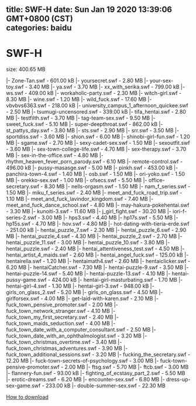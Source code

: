 
title: SWF-H
date: Sun Jan 19 2020 13:39:06 GMT+0800 (CST)    
categories: baidu
---

# SWF-H
size: 400.65 MB
 
 
|- Zone-Tan.swf - 601.00 kB
|- yoursecret.swf - 2.80 MB
|- your-sex-toy.swf - 3.40 MB
|- ya.swf - 3.70 MB
|- xx_with_serika.swf - 799.00 kB
|- ws.swf - 409.00 kB
|- workaholic-party.swf - 2.30 MB
|- witch-girl.swf - 8.30 MB
|- wine.swf - 1.20 MB
|- wild_fuck.swf - 17.60 MB
|- vbvbvs6363.swf - 218.00 kB
|- university_campus_1_afternoon_quickee.swf - 2.50 MB
|- tsumugi-uncensored.swf - 339.00 kB
|- tifa_hentai.swf - 2.80 MB
|- testfilth.swf - 3.70 MB
|- tag-team-sex.swf - 9.50 MB
|- sweet_fuck.swf - 5.10 MB
|- super-deepthroat.swf - 862.00 kB
|- st_pattys_day.swf - 3.80 MB
|- sts.swf - 2.90 MB
|- srr.swf - 3.50 MB
|- sportdiss.swf - 3.60 MB
|- shion.swf - 6.00 MB
|- shinobi-girl-fun.swf - 1.20 MB
|- sgame.swf - 2.70 MB
|- sexy-cadet-sex.swf - 1.50 MB
|- sexoutfit.swf - 3.60 MB
|- sex-town-college-life.swf - 4.70 MB
|- sex-therapy.swf - 3.70 MB
|- sex-in-the-office.swf - 4.80 MB
|- rhythm_heaven_fever_porn_parody.swf - 6.10 MB
|- remote-control.swf - 496.00 kB
|- pussy-masasge.swf - 5.00 MB
|- pinkh.swf - 453.00 kB
|- panchira-town-4.swf - 1.40 MB
|- osb.swf - 1.50 MB
|- ori-yoko.swf - 1.50 MB
|- orekko-sex.swf - 1.00 MB
|- ofsecs.swf - 5.50 MB
|- office-secretary.swf - 8.30 MB
|- nells-orgasm.swf - 1.50 MB
|- nam_f_series.swf - 1.50 MB
|- miku_f_series.swf - 2.40 MB
|- meet_and_fuck_road_trip.swf - 1.10 MB
|- meet_and_fuck_lavindor_kingdom.swf - 7.40 MB
|- meet_and_fuck_dance_school.swf - 4.80 MB
|- may-hakura-pokehentai.swf - 3.30 MB
|- kunoiti-3.swf - 11.60 MB
|- j_girl_fight.swf - 30.20 MB
|- iori-f-series-2.swf - 3.00 MB
|- hps3.swf - 4.40 MB
|- hp17s.swf - 5.50 MB
|- hp15s.swf - 4.70 MB
|- hov.swf - 4.80 MB
|- hot-dating-with-tieria-erde.swf - 251.00 kB
|- hentai_puzzle_7.swf - 2.30 MB
|- hentai_puzzle_6.swf - 2.90 MB
|- hentai_puzzle_4.swf - 4.30 MB
|- hentai_puzzle_2.swf - 2.70 MB
|- hentai_puzzle_11.swf - 3.00 MB
|- hentai_puzzle_10.swf - 3.80 MB
|- hentai_puzzle.swf - 2.40 MB
|- hentai_attentiveness_test.swf - 4.50 MB
|- hentai_artist_4_maids.swf - 2.60 MB
|- hentai_angel_fuck.swf - 125.00 kB
|- hentairella.swf - 1.20 MB
|- hentaimath4.swf - 2.60 MB
|- hentaiclicker.swf - 6.20 MB
|- hentaiCatcher.swf - 7.30 MB
|- hentai-puzzle-9.swf - 3.50 MB
|- hentai-puzzle-14.swf - 5.40 MB
|- hentai-puzzle-13.swf - 4.10 MB
|- hentai-pussy-game.swf - 424.00 kB
|- hentai-girl-masturbating.swf - 1.70 MB
|- hentai-girl-4.swf - 1.30 MB
|- hentai-girl-3.swf - 948.00 kB
|- girls_on_glass_2.swf - 5.20 MB
|- girls_on_glass.swf - 4.50 MB
|- girlforsex.swf - 4.00 MB
|- get-laid-with-karen.swf - 2.10 MB
|- fuck_town_pensive_promoter.swf - 2.00 MB
|- fuck_town_network_stranger.swf - 4.10 MB
|- fuck_town_my_first_secretary.swf - 2.40 MB
|- fuck_town_maids_seduction.swf - 4.00 MB
|- fuck_town_date_with_a_computer_consultant.swf - 2.50 MB
|- fuck_town_date_with_an_ophthalmologist.swf - 3.20 MB
|- fuck_town_christmas_overtime.swf - 3.40 MB
|- fuck_town_christmas_adventures.swf - 3.90 MB
|- fuck_town_additional_sessions.swf - 3.20 MB
|- fucking_the_secretary.swf - 12.20 MB
|- fuck-town-secrets-of-psychology.swf - 3.00 MB
|- fuck-town-pensive-promoter.swf - 2.00 MB
|- ftsg.swf - 5.70 MB
|- ftcb.swf - 3.00 MB
|- flannery-fun.swf - 93.00 kB
|- fighting_of_ecstasy_part_2.swf - 5.50 MB
|- erotic-dreams.swf - 6.20 MB
|- encounter-sex.swf - 6.80 MB
|- dress-up-sex-game.swf - 233.00 kB
|- double-summer-sex.swf - 22.30 MB

[How to download](https://bpcam.bemobtrk.com/go/2ceec3aa-1ca2-46d6-b9ff-aaa5c184517c?jno=111)